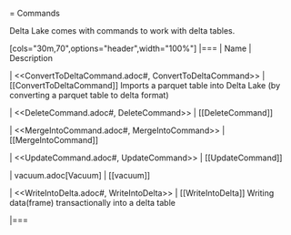 = Commands

Delta Lake comes with commands to work with delta tables.

[cols="30m,70",options="header",width="100%"]
|===
| Name
| Description

| <<ConvertToDeltaCommand.adoc#, ConvertToDeltaCommand>>
| [[ConvertToDeltaCommand]] Imports a parquet table into Delta Lake (by converting a parquet table to delta format)

| <<DeleteCommand.adoc#, DeleteCommand>>
| [[DeleteCommand]]

| <<MergeIntoCommand.adoc#, MergeIntoCommand>>
| [[MergeIntoCommand]]

| <<UpdateCommand.adoc#, UpdateCommand>>
| [[UpdateCommand]]

| vacuum.adoc[Vacuum]
| [[vacuum]]

| <<WriteIntoDelta.adoc#, WriteIntoDelta>>
| [[WriteIntoDelta]] Writing data(frame) transactionally into a delta table

|===
